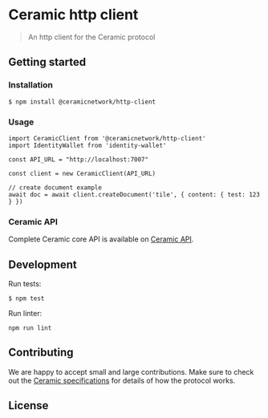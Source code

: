 # Ceramic http client

> An http client for the Ceramic protocol

## Getting started

### Installation
```
$ npm install @ceramicnetwork/http-client
```

### Usage

```
import CeramicClient from '@ceramicnetwork/http-client'
import IdentityWallet from 'identity-wallet'

const API_URL = "http://localhost:7007"

const client = new CeramicClient(API_URL)

// create document example
await doc = await client.createDocument('tile', { content: { test: 123 } })
```

### Ceramic API

Complete Ceramic core API is available on [Ceramic API](https://github.com/ceramicnetwork/js-ceramic/blob/master/packages/common/src/ceramic-api.ts).

## Development
Run tests:
```
$ npm test
```

Run linter:
```
npm run lint
```

## Contributing
We are happy to accept small and large contributions. Make sure to check out the [Ceramic specifications](https://github.com/ceramicnetwork/specs) for details of how the protocol works.

## License
